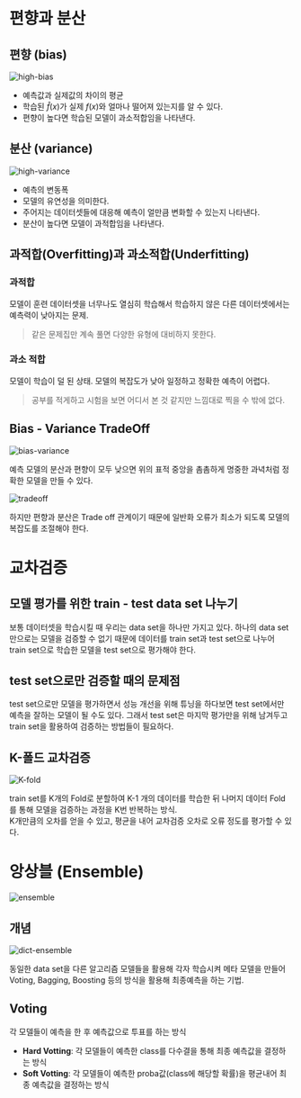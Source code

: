 # 편향과 분산

## 편향 (bias)

![high-bias](./asset/highbias.JPG)

- 예측값과 실제값의 차이의 평균
- 학습된 $\hat{f}$$(x)$가 실제 $f(x)$와 얼마나 떨어져 있는지를 알 수 있다.
- 편향이 높다면 학습된 모델이 과소적합임을 나타낸다.

## 분산 (variance)

![high-variance](./asset/high-variance.JPG)

- 예측의 변동폭
- 모델의 유연성을 의미한다.
- 주어지는 데이터셋들에 대응해 예측이 얼만큼 변화할 수 있는지 나타낸다.
- 분산이 높다면 모델이 과적합임을 나타낸다.

## 과적합(Overfitting)과 과소적합(Underfitting)

### 과적합

모델이 훈련 데이터셋을 너무나도 열심히 학습해서 학습하지 않은 다른 데이터셋에서는 예측력이 낮아지는 문제.

> 같은 문제집만 계속 풀면 다양한 유형에 대비하지 못한다.

### 과소 적합

모델이 학습이 덜 된 상태. 모델의 복잡도가 낮아 일정하고 정확한 예측이 어렵다.

> 공부를 적게하고 시험을 보면 어디서 본 것 같지만 느낌대로 찍을 수 밖에 없다.

## Bias - Variance TradeOff

![bias-variance](./asset/bias-variance.JPG)

예측 모델의 분산과 편향이 모두 낮으면 위의 표적 중앙을 촘촘하게 명중한 과녁처럼 정확한 모델을 만들 수 있다.

![tradeoff](./asset/tradeoff.JPG)

하지만 편향과 분산은 Trade off 관계이기 때문에 일반화 오류가 최소가 되도록 모델의 복잡도를 조절해야 한다.

# 교차검증

## 모델 평가를 위한 train - test data set 나누기

보통 데이터셋을 학습시킬 때 우리는 data set을 하나만 가지고 있다. 하나의 data set만으로는 모델을 검증할 수 없기 때문에 데이터를 train set과 test set으로 나누어 train set으로 학습한 모델을 test set으로 평가해야 한다.

## test set으로만 검증할 때의 문제점

test set으로만 모델을 평가하면서 성능 개선을 위해 튜닝을 하다보면 test set에서만 예측을 잘하는 모델이 될 수도 있다. 그래서 test set은 마지막 평가만을 위해 남겨두고 train set을 활용하여 검증하는 방법들이 필요하다.

## K-폴드 교차검증

![K-fold](./asset/k-fold.JPG)

train set를 K개의 Fold로 분할하여 K-1 개의 데이터를 학습한 뒤 나머지 데이터 Fold를 통해 모델을 검증하는 과정을 K번 반복하는 방식.  
K개만큼의 오차를 얻을 수 있고, 평균을 내어 교차검증 오차로 오류 정도를 평가할 수 있다.

# 앙상블 (Ensemble)

![ensemble](./asset/orchestra.jpg)

## 개념

![dict-ensemble](./asset/ensemble-dict.JPG)

동일한 data set을 다른 알고리즘 모델들을 활용해 각자 학습시켜 메타 모델을 만들어 Voting, Bagging, Boosting 등의 방식을 활용해 최종예측을 하는 기법.

## Voting

각 모델들이 예측을 한 후 예측값으로 투표를 하는 방식

- **Hard Votting**: 각 모델들이 예측한 class를 다수결을 통해 최종 예측값을 결정하는 방식
- **Soft Votting**: 각 모델들이 예측한 proba값(class에 해당할 확률)을 평균내어 최종 예측값을 결정하는 방식

